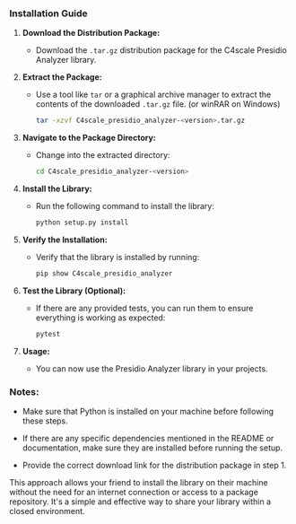 ### Installation Guide

1. **Download the Distribution Package:**
   - Download the `.tar.gz` distribution package for the C4scale Presidio Analyzer library.

2. **Extract the Package:**
   - Use a tool like `tar` or a graphical archive manager to extract the contents of the downloaded `.tar.gz` file. (or winRAR on Windows)

     ```bash
     tar -xzvf C4scale_presidio_analyzer-<version>.tar.gz
     ```

3. **Navigate to the Package Directory:**
   - Change into the extracted directory:

     ```bash
     cd C4scale_presidio_analyzer-<version>
     ```

4. **Install the Library:**
   - Run the following command to install the library:

     ```bash
     python setup.py install
     ```

5. **Verify the Installation:**
   - Verify that the library is installed by running:

     ```bash
     pip show C4scale_presidio_analyzer
     ```

6. **Test the Library (Optional):**
   - If there are any provided tests, you can run them to ensure everything is working as expected:

     ```bash
     pytest
     ```

7. **Usage:**
   - You can now use the Presidio Analyzer library in your projects.

### Notes:

- Make sure that Python is installed on your machine before following these steps.
  
- If there are any specific dependencies mentioned in the README or documentation, make sure they are installed before running the setup.

- Provide the correct download link for the distribution package in step 1.

This approach allows your friend to install the library on their machine without the need for an internet connection or access to a package repository. It's a simple and effective way to share your library within a closed environment.
